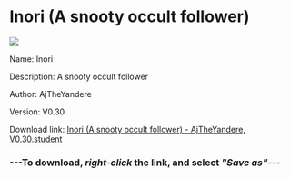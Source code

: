 # Inori (A snooty occult follower)

<img src = "https://raw.githubusercontent.com/Arbiter1223/Daigaku-Gurashi-Custom-Students/master/Students/Files/Inori%20(A%20snooty%20occult%20follower).png">

Name: Inori

Description: A snooty occult follower

Author: AjTheYandere

Version: V0.30

Download link: <a href="https://raw.githubusercontent.com/Arbiter1223/Daigaku-Gurashi-Custom-Students/master/Students/Files/Inori%20(A%20snooty%20occult%20follower)%20-%20AjTheYandere%2C%20V0.30.student">Inori (A snooty occult follower) - AjTheYandere, V0.30.student</a>

### ---**To download, _right-click_ the link, and select _"Save as"_**---
